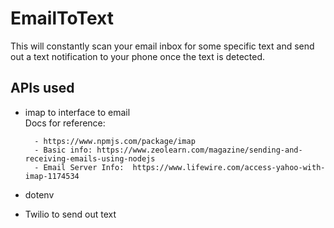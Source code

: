 # EmailToText
This will constantly scan your email inbox for some specific text and send out a text notification to your phone once the text is detected.

## APIs used
- imap to interface to email   
    Docs for reference:
    
        - https://www.npmjs.com/package/imap  
        - Basic info: https://www.zeolearn.com/magazine/sending-and-receiving-emails-using-nodejs
        - Email Server Info:  https://www.lifewire.com/access-yahoo-with-imap-1174534
- dotenv
- Twilio to send out text

